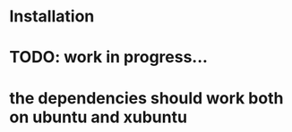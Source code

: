 Installation
====================

# TODO: work in progress...
# the dependencies should work both on ubuntu and xubuntu
